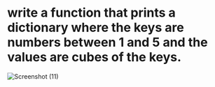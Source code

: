 
# write a function that prints a dictionary where the keys are numbers between 1 and 5 and the values are cubes of the keys.



![Screenshot (11)](https://github.com/user-attachments/assets/e0fe9b01-7ac9-4edf-b491-d677acba067c)
